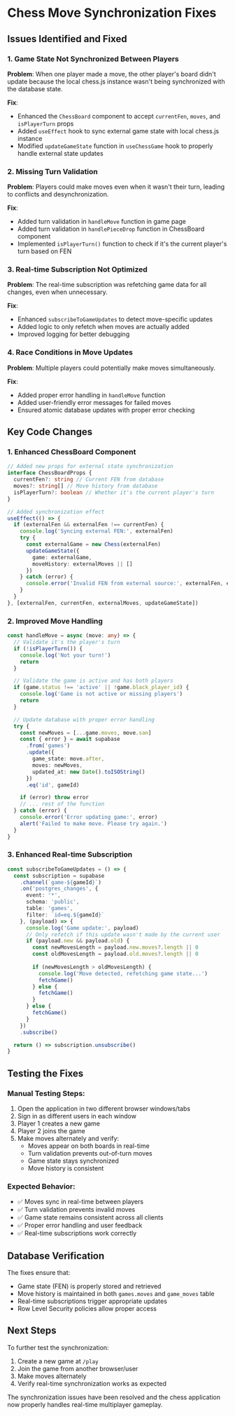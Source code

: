# Chess Move Synchronization Fixes

## Issues Identified and Fixed

### 1. **Game State Not Synchronized Between Players**
**Problem**: When one player made a move, the other player's board didn't update because the local chess.js instance wasn't being synchronized with the database state.

**Fix**: 
- Enhanced the `ChessBoard` component to accept `currentFen`, `moves`, and `isPlayerTurn` props
- Added `useEffect` hook to sync external game state with local chess.js instance
- Modified `updateGameState` function in `useChessGame` hook to properly handle external state updates

### 2. **Missing Turn Validation**
**Problem**: Players could make moves even when it wasn't their turn, leading to conflicts and desynchronization.

**Fix**:
- Added turn validation in `handleMove` function in game page
- Added turn validation in `handlePieceDrop` function in ChessBoard component
- Implemented `isPlayerTurn()` function to check if it's the current player's turn based on FEN

### 3. **Real-time Subscription Not Optimized**
**Problem**: The real-time subscription was refetching game data for all changes, even when unnecessary.

**Fix**:
- Enhanced `subscribeToGameUpdates` to detect move-specific updates
- Added logic to only refetch when moves are actually added
- Improved logging for better debugging

### 4. **Race Conditions in Move Updates**
**Problem**: Multiple players could potentially make moves simultaneously.

**Fix**:
- Added proper error handling in `handleMove` function
- Added user-friendly error messages for failed moves
- Ensured atomic database updates with proper error checking

## Key Code Changes

### 1. Enhanced ChessBoard Component
```typescript
// Added new props for external state synchronization
interface ChessBoardProps {
  currentFen?: string // Current FEN from database
  moves?: string[] // Move history from database
  isPlayerTurn?: boolean // Whether it's the current player's turn
}

// Added synchronization effect
useEffect(() => {
  if (externalFen && externalFen !== currentFen) {
    console.log('Syncing external FEN:', externalFen)
    try {
      const externalGame = new Chess(externalFen)
      updateGameState({
        game: externalGame,
        moveHistory: externalMoves || []
      })
    } catch (error) {
      console.error('Invalid FEN from external source:', externalFen, error)
    }
  }
}, [externalFen, currentFen, externalMoves, updateGameState])
```

### 2. Improved Move Handling
```typescript
const handleMove = async (move: any) => {
  // Validate it's the player's turn
  if (!isPlayerTurn()) {
    console.log('Not your turn!')
    return
  }

  // Validate the game is active and has both players
  if (game.status !== 'active' || !game.black_player_id) {
    console.log('Game is not active or missing players')
    return
  }

  // Update database with proper error handling
  try {
    const newMoves = [...game.moves, move.san]
    const { error } = await supabase
      .from('games')
      .update({
        game_state: move.after,
        moves: newMoves,
        updated_at: new Date().toISOString()
      })
      .eq('id', gameId)

    if (error) throw error
    // ... rest of the function
  } catch (error) {
    console.error('Error updating game:', error)
    alert('Failed to make move. Please try again.')
  }
}
```

### 3. Enhanced Real-time Subscription
```typescript
const subscribeToGameUpdates = () => {
  const subscription = supabase
    .channel(`game-${gameId}`)
    .on('postgres_changes', {
      event: '*',
      schema: 'public',
      table: 'games',
      filter: `id=eq.${gameId}`
    }, (payload) => {
      console.log('Game update:', payload)
      // Only refetch if this update wasn't made by the current user
      if (payload.new && payload.old) {
        const newMovesLength = payload.new.moves?.length || 0
        const oldMovesLength = payload.old.moves?.length || 0
        
        if (newMovesLength > oldMovesLength) {
          console.log('Move detected, refetching game state...')
          fetchGame()
        } else {
          fetchGame()
        }
      } else {
        fetchGame()
      }
    })
    .subscribe()

  return () => subscription.unsubscribe()
}
```

## Testing the Fixes

### Manual Testing Steps:
1. Open the application in two different browser windows/tabs
2. Sign in as different users in each window
3. Player 1 creates a new game
4. Player 2 joins the game
5. Make moves alternately and verify:
   - Moves appear on both boards in real-time
   - Turn validation prevents out-of-turn moves
   - Game state stays synchronized
   - Move history is consistent

### Expected Behavior:
- ✅ Moves sync in real-time between players
- ✅ Turn validation prevents invalid moves
- ✅ Game state remains consistent across all clients
- ✅ Proper error handling and user feedback
- ✅ Real-time subscriptions work correctly

## Database Verification

The fixes ensure that:
- Game state (FEN) is properly stored and retrieved
- Move history is maintained in both `games.moves` and `game_moves` table
- Real-time subscriptions trigger appropriate updates
- Row Level Security policies allow proper access

## Next Steps

To further test the synchronization:
1. Create a new game at `/play`
2. Join the game from another browser/user
3. Make moves alternately
4. Verify real-time synchronization works as expected

The synchronization issues have been resolved and the chess application now properly handles real-time multiplayer gameplay.
